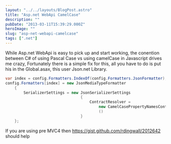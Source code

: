 ```yaml
---
layout: "../../layouts/BlogPost.astro"
title: "Asp.net WebApi CamelCase"
description: ""
pubDate: "2013-03-11T15:39:29.000Z"
heroImage: ""
slug: "asp-net-webapi-camelcase"
tags: [".net"]
---
```


While Asp.net WebApi is easy to pick up and start working, the conention between C# of using Pascal Case vs using camelCase in Javascript drives me crazy, Fortunately there is a simple fix for this, all you have to do is put his in the Global.asax, this user Json.net Library.

```csharp
var index = config.Formatters.IndexOf(config.Formatters.JsonFormatter);
config.Formatters[index] = new JsonMediaTypeFormatter
    {
        SerializerSettings = new JsonSerializerSettings
                                 {
                                     ContractResolver =
                                         new CamelCasePropertyNamesContractResolver
                                         ()
                                 }
    };
```
If you are using pre MVC4 then <a href="https://gist.github.com/rdingwall/2012642">https://gist.github.com/rdingwall/2012642</a> should help
